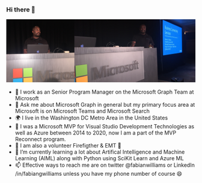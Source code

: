 ### Hi there 👋
<img src="https://github.com/fabianwilliams/fabianwilliams/blob/main/fabstwitterbanner1500x500.png" alt="banner with fabian williams speaking at a Microsoft Conference in Vegas">

* 🦒 I work as an Senior Program Manager on the Microsoft Graph Team at Microsoft 
* 💬 Ask me about Microsoft Graph in general but my primary focus area at Microsoft is on Microsoft Teams and Microsoft Search
* 🌍 I live in the Washington DC Metro Area in the United States
* 🎉 I was a Microsoft MVP for Visual Studio Development Technologies as well as Azure between 2014 to 2020, now I am a part of the MVP Reconnect program.
* 💯 I am also a volunteer Firefigther & EMT :fire_engine:
* 🌱 I’m currently learning a lot about Artifical Intelligence and Machine Learning (AIML) along with Python using SciKit Learn and Azure ML
* 📫 Effective ways to reach me are on twitter @fabianwilliams or LinkedIn /in/fabiangwilliams unless you have my phone number of course 😄

<!--
**fabianwilliams/fabianwilliams** is a ✨ _special_ ✨ repository because its `README.md` (this file) appears on your GitHub profile.

Here are some ideas to get you started:

- 🔭 I’m currently working on ...
- 🌱 I’m currently learning ...
- 👯 I’m looking to collaborate on ...
- 🤔 I’m looking for help with ...
- 💬 Ask me about ...
- 📫 How to reach me: ...
- 😄 Pronouns: ...
- ⚡ Fun fact: ...
-->
